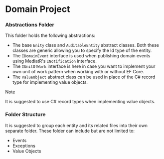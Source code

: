 # Domain Project

### Abstractions Folder
This folder holds the following abstractions:
- The base `Enity` class and `AuditableEntity` abstract classes. Both these classes are generic allowing you to specify the Id type of the entity.
- The `IDomainEvent` interface is used when publishing domain events using MediatR's `INotification` interface.
- The `IUnitOfWork` interface is here in case you want to implement your own unit of work pattern when working with or without EF Core.
- The `ValueObject` abstract class can be used in place of the C# record type for implementing value objects.

> [!Note]
> It is suggested to use C# record types when implementing value objects.

### Folder Structure

It is suggested to group each entity and its related files into their own separate folder. These folder can include but are not limited to:
- Events
- Exceptions
- Value Objects